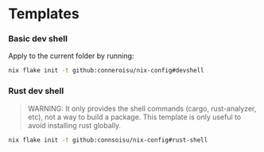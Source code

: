 # Templates

### Basic dev shell

Apply to the current folder by running:

```sh
nix flake init -t github:conneroisu/nix-config#devshell
```

### Rust dev shell

> WARNING: It only provides the shell commands (cargo, rust-analyzer, etc), not a way to build a package.
> This template is only useful to avoid installing rust globally.

```sh
nix flake init -t github:connsoisu/nix-config#rust-shell
```
